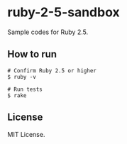 # ruby-2-5-sandbox

Sample codes for Ruby 2.5.

## How to run

```
# Confirm Ruby 2.5 or higher
$ ruby -v

# Run tests
$ rake
```

## License

MIT License.